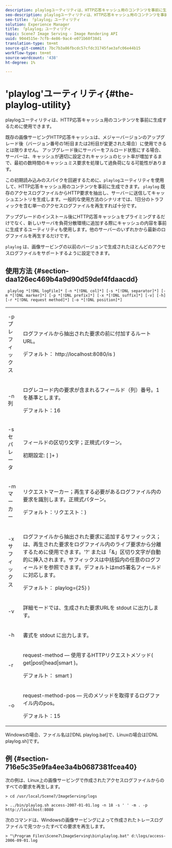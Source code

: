 ```yaml
---
description: playlogユーティリティは、HTTP応答キャッシュ用のコンテンツを事前に生成するために使用できます。
seo-description: playlogユーティリティは、HTTP応答キャッシュ用のコンテンツを事前に生成するために使用できます。
seo-title: 「playlog」ユーティリティ
solution: Experience Manager
title: 「playlog」ユーティリティ
topic: Scene7 Image Serving - Image Rendering API
uuid: 9044515e-7cfb-4e86-9ac4-e071b60f38d1
translation-type: tm+mt
source-git-commit: 7bc7b3a86fbcdc57cfdc31745fae3afc06e44b15
workflow-type: tm+mt
source-wordcount: '438'
ht-degree: 1%

---
```



# &#39;playlog&#39;ユーティリティ{#the-playlog-utility}

playlogユーティリティは、HTTP応答キャッシュ用のコンテンツを事前に生成するために使用できます。

既存の画像サービングHTTP応答キャッシュは、メジャーバージョンのアップグレード後（バージョン番号の1桁目または2桁目が変更された場合）に使用できるとは限りません。 アップグレード後にサーバーをフルロード状態にする場合、サーバーは、キャッシュが適切に設定されキャッシュのヒット率が増加するまで、最初の数時間のキャッシュミス要求を処理して過負荷になる可能性があります。

この初期読み込みのスパイクを回避するために、`playlog`ユーティリティを使用して、HTTP応答キャッシュ用のコンテンツを事前に生成できます。 `playlog` 既存のアクセスログファイルからHTTP要求を抽出し、サーバーに送信してキャッシュエントリを生成します。一般的な使用方法のシナリオでは、1日分のトラフィックを含む単一のアクセスログファイルを再生すれば十分です。

アップグレードのインストール後にHTTP応答キャッシュをプライミングするだけでなく、新しいサーバを負荷分散環境に追加する際にキャッシュの内容を事前に生成するユーティリティも使用します。他のサーバーのいずれかから最新のログファイルを再生するだけです。

`playlog` は、画像サービングの以前のバージョンで生成されたほとんどのアクセスログファイルをサポートするように設定できます。

## 使用方法 {#section-daa126ec469b4a9d90d59def4fdaacdd}

` playlog *[!DNL logFile]* [-n *[!DNL col]*] [-s *[!DNL separator]*] [-m *[!DNL marker]*] [-p *[!DNL prefix]*] [-x *[!DNL suffix]*] [-v] [-h] [-r *[!DNL request method]*] [-o *[!DNL position]*]`

<table id="simpletable_39B9638BCB0F4244B5155C958C044C31"> 
 <tr class="strow"> 
  <td class="stentry"> <p> <span class="codeph"> -p <span class="varname"> プレフィックス  </span> </span> </p> </td> 
  <td class="stentry"> <p>ログファイルから抽出された要求の前に付加するルートURL。 </p> <p>デフォルト：<span class="filepath"> http://localhost:8080/is </span>) </p> </td> 
 </tr> 
 <tr class="strow"> 
  <td class="stentry"> <p> <span class="codeph"> -n <span class="varname"> 列  </span> </span> </p> </td> 
  <td class="stentry"> <p>ログレコード内の要求が含まれるフィールド（列）番号。1を基準とします。 </p> <p>デフォルト：16 </p> </td> 
 </tr> 
 <tr class="strow"> 
  <td class="stentry"> <p> <span class="codeph"> -s <span class="varname"> セパレータ  </span> </span> </p> </td> 
  <td class="stentry"> <p>フィールドの区切り文字；正規式パターン。 </p> <p>初期設定: <span class="codeph"> [ ]+ </span>) </p> </td> 
 </tr> 
 <tr class="strow"> 
  <td class="stentry"> <p> <span class="codeph"> -m <span class="varname"> マーカー  </span> </span> </p> </td> 
  <td class="stentry"> <p>リクエストマーカー；再生する必要があるログファイル内の要求を識別します。正規式パターン。 </p> <p>デフォルト：<span class="codeph">リクエスト：</span>) </p> </td> 
 </tr> 
 <tr class="strow"> 
  <td class="stentry"> <p> <span class="codeph"> -x <span class="varname"> サフィックス  </span> </span> </p> </td> 
  <td class="stentry"> <p>ログファイルから抽出された要求に追加するサフィックス；は、再生された要求をログファイル内のライブ要求から分離するために使用できます。'?' または「&amp;」区切り文字が自動的に挿入されます。サフィックスは中括弧内の任意のログフィールドを参照できます。デフォルトはmd5署名フィールドに対応します。 </p> <p>デフォルト：<span class="codeph"> playlog={25} </span>) </p> </td> 
 </tr> 
 <tr class="strow"> 
  <td class="stentry"> <p> <span class="codeph"> -v </span> </p> </td> 
  <td class="stentry"> <p>詳細モードでは、生成された要求URLを<span class="codeph"> stdout </span>に出力します。 </p> </td> 
 </tr> 
 <tr class="strow"> 
  <td class="stentry"> <p> <span class="codeph"> -h  </span> </p> </td> 
  <td class="stentry"> <p>書式を<span class="codeph"> stdout </span>に出力します。 </p> </td> 
 </tr> 
 <tr class="strow"> 
  <td class="stentry"> <p> <span class="codeph"> -r </span> </p> </td> 
  <td class="stentry"> <p>request-method — 使用するHTTPリクエストメソッド( <span class="codeph"> get|post|head|smart </span>)。 </p> <p>デフォルト：<span class="codeph"> smart </span>) </p> </td> 
 </tr> 
 <tr class="strow"> 
  <td class="stentry"> <p> <span class="codeph"> -o </span> </p> </td> 
  <td class="stentry"> <p>request-method-pos — 元のメソッドを取得するログファイル内のpos。 </p> <p>デフォルト：15 </p> </td> 
 </tr> 
</table>

Windowsの場合、ファイル名は[!DNL playlog.bat]で、Linuxの場合は[!DNL playlog.sh]です。

## 例 {#section-716e5c35e9fa4ee3a4b0687381fcea40}

次の例は、Linux上の画像サービングで作成されたアクセスログファイルからのすべての要求を再生します。

`> cd /usr/local/Scene7/ImageServing/logs`

`> ../bin/playlog.sh access-2007-01-01.log -n 18 -s ' ' -m . -p http://localhost:8080`

次のコマンドは、Windowsの画像サービングによって作成されたトレースログファイルで見つかったすべての要求を再生します。

`> "\Program Files\Scene7\ImageServing\bin\playlog.bat" d:\logs/access-2006-09-01.log`
